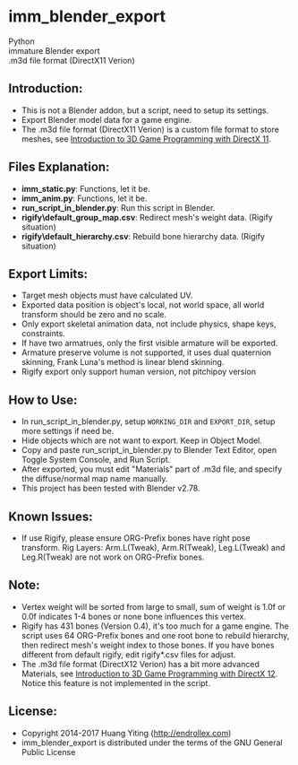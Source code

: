 imm_blender_export
==================
Python  
immature Blender export  
.m3d file format (DirectX11 Verion)

Introduction:
-------------
* This is not a Blender addon, but a script, need to setup its settings. 
* Export Blender model data for a game engine.
* The .m3d file format (DirectX11 Verion) is a custom file format to store meshes,
  see [Introduction to 3D Game Programming with DirectX 11](http://www.amazon.com/dp/1936420228/).

Files Explanation:
------------------
* **imm_static.py**: Functions, let it be.
* **imm_anim.py**: Functions, let it be.
* **run_script_in_blender.py**: Run this script in Blender.
* **rigify\default_group_map.csv**: Redirect mesh's weight data. (Rigify situation)
* **rigify\default_hierarchy.csv**: Rebuild bone hierarchy data. (Rigify situation)

Export Limits:
--------------
* Target mesh objects must have calculated UV.
* Exported data position is object's local, not world space, all world transform should be zero and no scale.
* Only export skeletal animation data, not include physics, shape keys, constraints.
* If have two armatrues, only the first visible armature will be exported.
* Armature preserve volume is not supported, it uses dual quaternion skinning,
  Frank Luna's method is linear blend skinning.
* Rigify export only support human version, not pitchipoy version

How to Use:
-----------
* In run_script_in_blender.py, setup `WORKING_DIR` and `EXPORT_DIR`, setup more settings if need be.
* Hide objects which are not want to export. Keep in Object Model.
* Copy and paste run_script_in_blender.py to Blender Text Editor, open Toggle System Console, and Run Script.
* After exported, you must edit "Materials" part of .m3d file, and specify the diffuse/normal map name manually.
* This project has been tested with Blender v2.78.

Known Issues:
-------------
* If use Rigify, please ensure ORG-Prefix bones have right pose transform.
  Rig Layers: Arm.L(Tweak), Arm.R(Tweak), Leg.L(Tweak) and Leg.R(Tweak) are not work on ORG-Prefix bones.

Note:
-----
* Vertex weight will be sorted from large to small,
  sum of weight is 1.0f or 0.0f indicates 1-4 bones or none bone influences this vertex.
* Rigify has 431 bones (Version 0.4), it's too much for a game engine.
  The script uses 64 ORG-Prefix bones and one root bone to rebuild hierarchy,
  then redirect mesh's weight index to those bones.
  If you have bones different from default rigify, edit rigify\*.csv files for adjust.
* The .m3d file format (DirectX12 Verion) has a bit more advanced Materials,
  see [Introduction to 3D Game Programming with DirectX 12](http://www.amazon.com/dp/1942270062).
  Notice this feature is not implemented in the script.

License:
--------
* Copyright 2014-2017 Huang Yiting (http://endrollex.com)
* imm_blender_export is distributed under the terms of the GNU General Public License